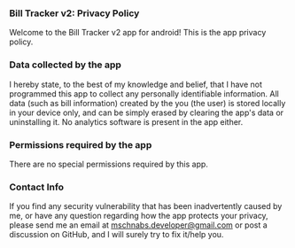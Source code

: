 ### Bill Tracker v2: Privacy Policy
Welcome to the Bill Tracker v2 app for android! This is the app privacy policy.

### Data collected by the app
I hereby state, to the best of my knowledge and belief, that I have not programmed this app to collect any personally identifiable information. All data (such as bill information) created by the you (the user) is stored locally in your device only, and can be simply erased by clearing the app's data or uninstalling it. No analytics software is present in the app either.

### Permissions required by the app
There are no special permissions required by this app.

### Contact Info
If you find any security vulnerability that has been inadvertently caused by me, or have any question regarding how the app protects your privacy, please send me an email at mschnabs.developer@gmail.com or post a discussion on GitHub, and I will surely try to fix it/help you.
